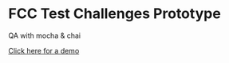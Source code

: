 FCC Test Challenges Prototype 
============================

QA with mocha & chai

[Click here for a demo](https://lavender-node.glitch.me/)